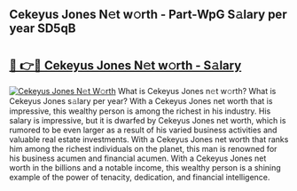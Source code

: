 ## Cekeyus Jones N𝚎t w𝚘rth - Part-WpG S𝚊lary per year SD5qB

# <h2><a href="http://gc4eg0p.nevu.top/?p=Cekeyus+Jones">🔗 👉🔴 Cekeyus Jones N𝚎t w𝚘rth - S𝚊lary</a></h2>

[![Cekeyus Jones N𝚎t W𝚘rth](https://i.imgur.com/Oavwk0R.jpeg)](http://gc4eg0p.nevu.top/?p=Cekeyus+Jones)
What is Cekeyus Jones n𝚎t w𝚘rth? What is Cekeyus Jones s𝚊lary per year?
With a Cekeyus Jones net worth that is impressive, this wealthy person is among the richest in his industry. His salary is impressive, but it is dwarfed by Cekeyus Jones net worth, which is rumored to be even larger as a result of his varied business activities and valuable real estate investments. With a Cekeyus Jones net worth that ranks him among the richest individuals on the planet, this man is renowned for his business acumen and financial acumen. With a Cekeyus Jones net worth in the billions and a notable income, this wealthy person is a shining example of the power of tenacity, dedication, and financial intelligence.
